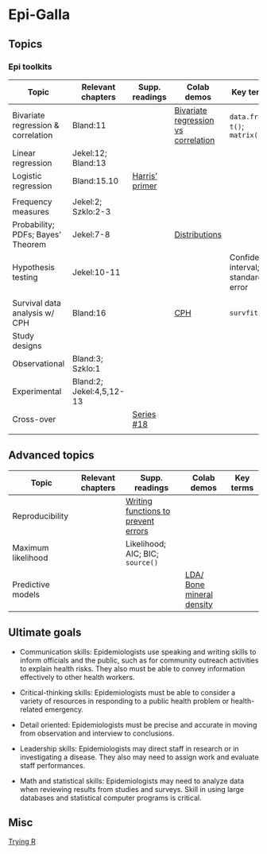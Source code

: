 # Epi-Galla



## Topics 
 
### Epi toolkits
 
| Topic  | Relevant chapters | Supp. readings | Colab demos |  Key terms |
| -- |  -- |-- | -- |-- |
| Bivariate regression & correlation |  Bland:11 | | [Bivariate regression vs correlation](https://github.com/lisatwyw/epi-galla/blob/main/1st_bivariate_regression.ipynb) | ```data.frame```; ```t()```; ```matrix()```|
| Linear regression | Jekel:12; Bland:13 | |
| Logistic regression | Bland:15.10 | [Harris’ primer](https://fmch.bmj.com/content/fmch/9/Suppl_1/e001290.full.pdf) | | |
||
| Frequency measures| Jekel:2; Szklo:2-3 | 
| Probability; PDFs; Bayes’ Theorem  | Jekel:7-8| | [Distributions](https://github.com/lisatwyw/epi-galla.github.io/blob/main/Distributions.ipynb) |
| Hypothesis testing | Jekel:10-11 |  |  | Confidence interval; standard error | 
|||
| Survival data analysis w/ CPH| Bland:16 | | [CPH](https://github.com/lisatwyw/epi-galla/blob/main/CPH_stanford2.ipynb) |  ```survfit()``` |
| Study designs |
| Observational| Bland:3; Szklo:1  | |
| Experimental | Bland:2; Jekel:4,5,12-13 |
| Cross-over | |  [Series #18]( https://canvas.sfu.ca/files/20468102/download?download_frd=1 ) | |
| | |

## Advanced topics

| Topic  | Relevant chapters | Supp. readings | Colab demos |  Key terms |
| -- |  -- |-- | -- |-- |
| Reproducibility | | [Writing functions to prevent errors](https://bookdown.org/medepi/phds/programming-and-r-functions.html#writing-r-functions) ||
| Maximum likelihood |  | Likelihood; AIC; BIC; ```source()``` |
| Predictive models | | | [LDA/ Bone mineral density](https://github.com/lisatwyw/epi-galla/blob/main/LDA_predictions_BoneMineralDensity.ipynb) | | 


## Ultimate goals  

- Communication skills: Epidemiologists use speaking and writing skills to inform officials and the public, such as for community outreach activities to explain health risks. They also must be able to convey information effectively to other health workers.

- Critical-thinking skills: Epidemiologists must be able to consider a variety of resources in responding to a public health problem or health-related emergency.

- Detail oriented: Epidemiologists must be precise and accurate in moving from observation and interview to conclusions.

- Leadership skills: Epidemiologists may direct staff in research or in investigating a disease. They also may need to assign work and evaluate staff performances.

- Math and statistical skills: Epidemiologists may need to analyze data when reviewing results from studies and surveys. Skill in using large databases and statistical computer programs is critical.


## Misc

[Trying R](https://hub-binder.mybinder.ovh/user/binder-examples-r-ew5gcpk9/notebooks/index.ipynb)
